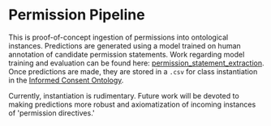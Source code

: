 # Permission Pipeline
This is proof-of-concept ingestion of permissions into ontological instances. Predictions are generated using a model trained on human annotation of candidate permission statements. Work regarding model training and evaluation can be found here: [permission_statement_extraction](https://github.com/CooperStansbury/permission_statement_extraction). Once predictions are made, they are stored in a `.csv` for class instantiation in the [Informed Consent Ontology](https://github.com/ICO-ontology/ICO).

Currently, instantiation is rudimentary. Future work will be devoted to making predictions more robust and axiomatization of incoming instances of 'permission directives.'
